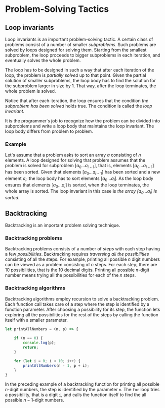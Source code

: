 # Problem-Solving Tactics

## Loop invariants

Loop invariants is an important problem-solving tactic. A certain class of problems consist of a number of smaller _subproblems_. Such problems are solved by loops designed for solving them. Starting from the smallest subproblem, the loop proceeds to bigger subproblems in each iteration, and eventually solves the whole problem.

The loop has to be designed in such a way that after each iteration of the loop, the problem is _partially solved_ up to that point. Given the partial solution of smaller subproblems, the loop body has to find the solution for the subproblem larger in size by 1. That way, after the loop terminates, the whole problem is solved.

Notice that after each iteration, the loop ensures that the condition _the subproblem has been solved_ holds true. The condition is called the _loop invariant._

It is the programmer's job to recognize how the problem can be divided into subproblems and write a loop body that maintains the loop invariant. The loop body differs from problem to problem.

### Example

Let's assume that a problem asks to sort an array $a$ consisting of $n$ elements. A loop designed for solving that problem assumes that the problem is solved for subproblem $[a_0 ... a_{i - 1}]$, that is, elements $[a_0 ... a_{i - 1}]$ has been sorted. Given that elements $[a_0 ... a_{i - 1}]$ has been sorted and a new element $a_i$, the loop body has to sort elements $[a_0 ... a_i]$. As the loop body ensures that elements $[a_0 ... a_i]$ is sorted, when the loop terminates, the whole array is sorted. The loop invariant in this case is _the array $[a_0…a_i]$ is sorted._

## Backtracking

Backtracking is an important problem solving technique.

### Backtracking problems

Backtracking problems consists of a number of _steps_ with each step having a few _possibilities_. Backtracking requires _traversing all the possibilities_ consisting of all the steps. For example, printing all possible $n$ digit numbers can be viewed as a problem consisting of $n$ steps. For each step, there are 10 possibilities, that is the 10 decimal digits. Printing all possible $n$-digit number means trying all the possibilities for each of the $n$ steps.

### Backtracking algorithms

Backtracking algorithms employ recursion to solve a backtracking problem. Each function call takes care of a step where the step is identified by a function parameter. After choosing a possibility for its step, the function lets exploring all the possibilities for the rest of the steps by calling the function itself with a smaller parameter.

```js
let printAllNumbers = (n, p) => {
    
    if (n == 0) {
        console.log(p);
        return;
    }

    for (let i = 0; i < 10; i++) {
        printAllNumbers(n - 1, p + i);
    }
}
```

In the preceding example of a backtracking function for printing all possible $n$-digit numbers, the step is identified by the parameter `n`. The `for` loop tries a possibility, that is a digit `i`, and calls the function itself to find the all possible $n-1$-digit numbers.
